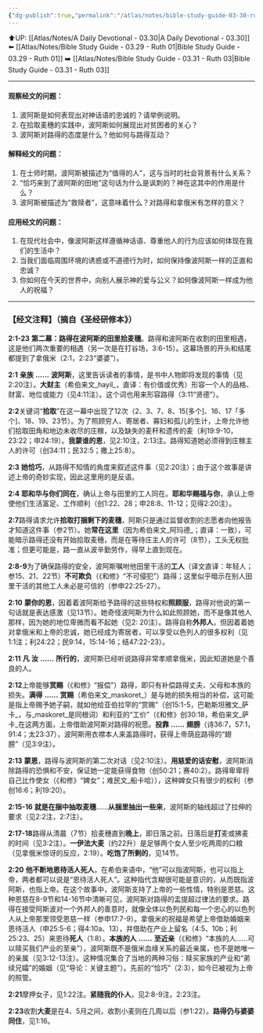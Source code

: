 ```yaml
---
{"dg-publish":true,"permalink":"/atlas/notes/bible-study-guide-03-30-ruth-02/"}
---
```


⬆️UP: [[Atlas/Notes/A Daily Devotional - 03.30\|A Daily Devotional - 03.30]]
⬅️ [[Atlas/Notes/Bible Study Guide - 03.29 - Ruth 01\|Bible Study Guide - 03.29 - Ruth 01]]
➡️ [[Atlas/Notes/Bible Study Guide - 03.31 - Ruth 03\|Bible Study Guide - 03.31 - Ruth 03]] 

---

#### 观察经文的问题：

1. 波阿斯是如何表现出对神话语的忠诚的？请举例说明。
2. 在拾取麦穗的实践中，波阿斯如何展现出对贫困者的关心？
3. 波阿斯对路得的态度是什么？他如何与路得互动？

#### 解释经文的问题：

1. 在士师时期，波阿斯被描述为“值得的人”，这与当时的社会背景有什么关系？
2. “恰巧来到了波阿斯的田地”这句话为什么是讽刺的？神在这其中的作用是什么？
3. 波阿斯被描述为“救赎者”，这意味着什么？对路得和拿俄米有怎样的意义？

#### 应用经文的问题：

1. 在现代社会中，像波阿斯这样遵循神话语、尊重他人的行为应该如何体现在我们的生活中？
2. 当我们面临周围环境的诱惑或不道德行为时，如何保持像波阿斯一样的正直和忠诚？
3. 你如何在今天的世界中，向别人展示神的爱与公义？如何像波阿斯一样成为他人的祝福？

---
### 【经文注释】（摘自《圣经研修本》）

**2:1-23** **第二幕：路得在波阿斯的田里拾麦穗**。路得和波阿斯在收割的田里相遇，这是他们两次重要的相遇（另一次是在打谷场，3:6-15）。这幕场景的开头和结尾都提到了拿俄米（2:1，2:23“婆婆”）。

**2:1** **亲族** **……** **波阿斯**，这里告诉读者的事情，是书中人物即将发现的事情（见2:20注）。**大财主**（希伯来文_hayil_，直译：有价值或优秀）形容一个人的品格、财富、地位或能力（见4:11注）。这个词也用来形容路得（3:11“贤德”）。

**2:2**关键词“**拾取**”在这一幕中出现了12次（2、3、7、8、15[多个]、16、17「多个]、18、19、23节）。为了照顾穷人、寄居者、寡妇和孤儿的生计，上帝允许他们拾取田角和地边未收尽的庄稼，以及缺失的麦秆和遗传的麦（利19:9-10，23:22；申24:19）。**我蒙谁的恩**，见2:10注，2:13注。路得知道她必须得到庄稼主人的许可（创34:11；民32:5；撒上25:8）。

**2:3** **她恰巧**，从路得不知情的角度来叙述这件事（见2:20注）；由于这个故事是讲述上帝的奇妙实现，因此这里用的是反语。

**2:4** **耶和华与你们同在**，确认上帝与田里的工人同在。**耶和华赐福与你**，承认上帝使他们生活富足、工作顺利（创1:22、28；申28:8、11-12；见得2:20注）。

**2:7**路得请求允许**拾取打捆剩下的麦穗**，阿斯只是通过监督收割的志愿者向他报告才知道这件事（参2节）。她**常在这里**（因为希伯来文_阿玛德_；直译：一致），可能暗示路得还没有开始拾取麦穗，而是在等待庄主人的许可（8节），工头无权批准；但更可能是，路一直从波辛勤劳作，得早上直到现在。

**2:8-9**为了确保路得的安全，波阿斯嘱咐他田里干活的**工人**（译文直译：年轻人；参15、21、22节）**不可欺负**（《和修》“不可侵犯”）路得；这里似乎暗示在别人田里干活的其他工人未必是可信的（参申22:25-27）。

**2:10** **蒙你的恩**，因着着波阿斯给予路得的这些特权和**照顾服**，路得对他说的第一句话就是表达感激（见13节）。她奇怪波阿斯为什么如此照顾她，而不是像其他人那样，因为她的地位卑微而看不起她（见2: 20注）。路得自称**外邦人**，但因着着她对拿俄米和上帝的忠诚，她已经成为寄居者，可以享受以色列人的很多权利（见1:1注；利24:22；民9:14，15:14-16；结47:22-23）。

**2:11** **凡** **汝** **……** **所行的**，波阿斯已经听说路得非常孝顺拿俄米，因此知道她是个善良的人。

**2:12**上帝能够**赏赐**（《和修》“报偿”）路得，即只有补偿路得丈夫、父母和本族的损失。**满得** **……** **赏赐**（希伯来文_maskoret_）是与她的损失相当的补偿，这可能是指上帝赐予她子嗣，就如他给亚伯拉罕的“赏赐”（创15:1-5，巴勒斯坦雅文_萨卡_，与_maskoret_是同根词）和利亚的“工价”（《和修》创30:18，希伯来文_萨卡_在这两方面，上帝借助波阿斯对路得的祝愿。**投靠** **……** **翅膀**（诗36:7，57:1，91:4；太23:37），波阿斯用衣襟本人来盖路得时，获得上帝荫庇路得的“翅膀”（见3:9注）。

**2:13** **蒙恩**，路得与波阿斯的第二次对话（见2:10注）。**用慈爱的话安慰**，波阿斯消除路得的恐惧和不安，保证她一定能获得食物（创50:21；赛40:2）。路得卑卑将自己比作使女（《和修》“婢女”；难民文_船卡哈）），这种婢女只有很少的权利（参创16:6；利19:20）。

**2:15-16** **就是在捆中抽取麦穗**……**从捆里抽出一些来**，波阿斯的轴线超过了拉伸的要求（见2:2注，2:7注）。

**2:17-18**路得从清晨（7节）拾麦穗直到**晚上**，即日落之前。日落后是**打**麦或拂麦的时间（见3:2注）。**一伊法大麦**（约22升）是足够两个女人至少吃两周的口粮（见拿俄米惊讶的反应，2:19）。**吃饱了所剩的**，见14节。

**2:20** **他不断地恩待活人死人**，在希伯来语中，“他”可以指波阿斯，也可以指上帝，两者都可以说是“恩待活人死人”。这种指代含糊很可能是意识的，从而既指波阿斯，也指上帝。在这个故事中，波阿斯支持了上帝的一些性情，特别是恩慈。这种恩慈在8-9节和14-16节中清晰可见，波阿斯对路得的盂提超过律法的要求。路得在接受阿斯波对一个外邦人的善意时，就像全体以色列民和每一个忠心的以色列人从上帝那里领受恩慈一样（参申17:7-9）。拿俄米的祝福是希望上帝借助婚姻来恩待活人（申25:5-6；得4:10a、13），并借助在产业上留名（4:5、10b；利25:23、25）来恩待**死人**（1:8）。**本族的人** **……** **至近亲**（《和修》“本族的人……可以赎买我们产业的至亲”），波阿斯既不是俄米血缘关系的最近亲属，也不是她唯一的亲属（见3:12-13注）。这种情况集合了当地的两种习俗：赎买家族的产业和“弟续兄孀”的婚姻（见“导论：关键主题”）。先前的“恰巧”（2:3），如今已被视为上帝的照管。

**2:21**摩押女子，见1:22注。**紧随我的仆人**，见2:8-9注，2:23注。

**2:23**收割**大麦**是在4、5月之间，收割小麦则在几周以后（参1:22）。**路得仍与婆婆同住**，见1:16。